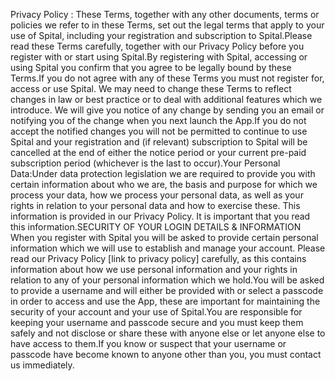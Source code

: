 Privacy Policy :
These Terms, together with any other documents, terms or policies we refer to in these Terms, set out the legal terms that apply to your use of Spital, including your registration and subscription to Spital.Please read these Terms carefully, together with our Privacy Policy before you register with or start using Spital.By registering with Spital, accessing or using Spital you confirm that you agree to be legally bound by these Terms.If you do not agree with any of these Terms you must not register for, access or use Spital. We may need to change these Terms to reflect changes in law or best practice or to deal with additional features which we introduce. We will give you notice of any change by sending you an email or notifying you of the change when you next launch the App.If you do not accept the notified changes you will not be permitted to continue to use Spital and your registration and (if relevant) subscription to Spital will be cancelled at the end of either the notice period or your current pre-paid subscription period (whichever is the last to occur).Your  Personal  Data:Under data protection legislation we are required to provide you with certain information about who we are, the basis and purpose for which we process your data, how we process your personal data, as well as your rights in relation to your personal data and how to exercise these. This information is provided in our Privacy Policy. It is important that you read this information.SECURITY OF YOUR LOGIN DETAILS & INFORMATION
When you register with Spital you will be asked to provide certain personal information which we will use to establish and manage your account. Please read our Privacy Policy [link to privacy policy] carefully, as this contains information about how we use personal information and your rights in relation to any of your personal information which we hold.You will be asked to provide a username and will either be provided with or select a passcode in order to access and use the App, these are important for maintaining the security of your account and your use of Spital.You are responsible for keeping your username and passcode secure and you must keep them safely and not disclose or share these with anyone else or let anyone else to have access to them.If you know or suspect that your username or passcode have become known to anyone other than you, you must contact us immediately.
